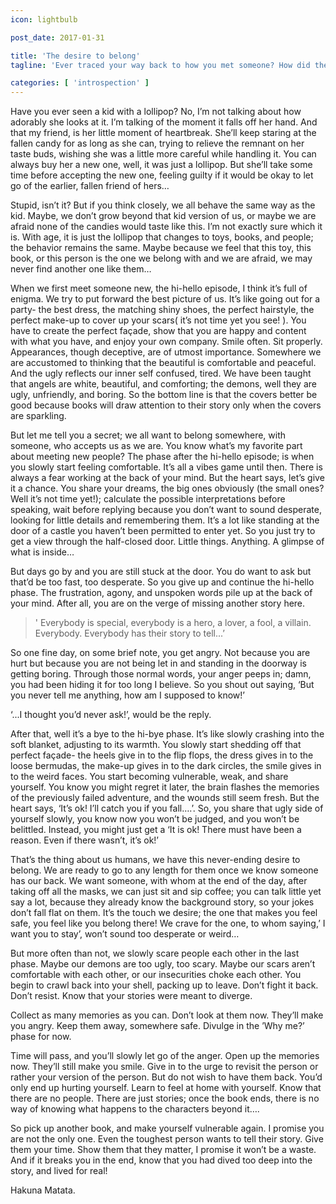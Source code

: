 ```yaml
---
icon: lightbulb

post_date: 2017-01-31

title: 'The desire to belong'
tagline: 'Ever traced your way back to how you met someone? How did the conversation begin? How slowly they became a part of you? Well, here’s me tracing my way back to a general meet...'

categories: [ 'introspection' ]
---
```


Have you ever seen a kid with a lollipop? No, I’m not talking about how adorably she looks at it. I’m talking of the moment it falls off her hand. And that my friend, is her little moment of heartbreak. She’ll keep staring at the fallen candy for as long as she can, trying to relieve the remnant on her taste buds, wishing she was a little more careful while handling it. You can always buy her a new one, well, it was just a lollipop. But she’ll take some time before accepting the new one, feeling guilty if it would be okay to let go of the earlier, fallen friend of hers…

Stupid, isn’t it? But if you think closely, we all behave the same way as the kid. Maybe, we don’t grow beyond that kid version of us, or maybe we are afraid none of the candies would taste like this. I’m not exactly sure which it is. With age, it is just the lollipop that changes to toys, books, and people; the behavior remains the same. Maybe because we feel that this toy, this book, or this person is the one we belong with and we are afraid, we may never find another one like them…

When we first meet someone new, the hi-hello episode, I think it’s full of enigma. We try to put forward the best picture of us. It’s like going out for a party- the best dress, the matching shiny shoes, the perfect hairstyle, the perfect make-up to cover up your scars( it’s not time yet you see! ). You have to create the perfect façade, show that you are happy and content with what you have, and enjoy your own company. Smile often. Sit properly. Appearances, though deceptive, are of utmost importance. Somewhere we are accustomed to thinking that the beautiful is comfortable and peaceful. And the ugly reflects our inner self confused, tired. We have been taught that angels are white, beautiful, and comforting; the demons, well they are ugly, unfriendly, and boring. So the bottom line is that the covers better be good because books will draw attention to their story only when the covers are sparkling.

But let me tell you a secret; we all want to belong somewhere, with someone, who accepts us as we are. You know what’s my favorite part about meeting new people? The phase after the hi-hello episode; is when you slowly start feeling comfortable. It’s all a vibes game until then. There is always a fear working at the back of your mind. But the heart says, let’s give it a chance. You share your dreams, the big ones obviously (the small ones? Well it’s not time yet!); calculate the possible interpretations before speaking, wait before replying because you don’t want to sound desperate, looking for little details and remembering them. It’s a lot like standing at the door of a castle you haven’t been permitted to enter yet. So you just try to get a view through the half-closed door. Little things. Anything. A glimpse of what is inside…

But days go by and you are still stuck at the door. You do want to ask but that’d be too fast, too desperate. So you give up and continue the hi-hello phase. The frustration, agony, and unspoken words pile up at the back of your mind. After all, you are on the verge of missing another story here.

<blockquote>
  <p>' Everybody is special, everybody is a hero, a lover, a fool, a villain. Everybody. Everybody has their story to tell...’</p>
</blockquote>

So one fine day, on some brief note, you get angry. Not because you are hurt but because you are not being let in and standing in the doorway is getting boring. Through those normal words, your anger peeps in; damn, you had been hiding it for too long I believe. So you shout out saying, ‘But you never tell me anything, how am I supposed to know!’

‘...I thought you’d never ask!’, would be the reply.

After that, well it’s a bye to the hi-bye phase. It’s like slowly crashing into the soft blanket, adjusting to its warmth. You slowly start shedding off that perfect façade- the heels give in to the flip flops, the dress gives in to the loose bermudas, the make-up gives in to the dark circles, the smile gives in to the weird faces. You start becoming vulnerable, weak, and share yourself. You know you might regret it later, the brain flashes the memories of the previously failed adventure, and the wounds still seem fresh. But the heart says, ‘It’s ok! I’ll catch you if you fall….’. So, you share that ugly side of yourself slowly, you know now you won’t be judged, and you won’t be belittled. Instead, you might just get a ‘It is ok! There must have been a reason. Even if there wasn’t, it’s ok!’

That’s the thing about us humans, we have this never-ending desire to belong. We are ready to go to any length for them once we know someone has our back. We want someone, with whom at the end of the day, after taking off all the masks, we can just sit and sip coffee; you can talk little yet say a lot, because they already know the background story, so your jokes don’t fall flat on them. It’s the touch we desire; the one that makes you feel safe, you feel like you belong there! We crave for the one, to whom saying,’ I want you to stay’, won’t sound too desperate or weird…

But more often than not, we slowly scare people each other in the last phase. Maybe our demons are too ugly, too scary. Maybe our scars aren’t comfortable with each other, or our insecurities choke each other. You begin to crawl back into your shell, packing up to leave. Don’t fight it back. Don’t resist. Know that your stories were meant to diverge.

Collect as many memories as you can. Don’t look at them now. They’ll make you angry. Keep them away, somewhere safe. Divulge in the ’Why me?’ phase for now.

Time will pass, and you’ll slowly let go of the anger. Open up the memories now. They’ll still make you smile. Give in to the urge to revisit the person or rather your version of the person. But do not wish to have them back. You’d only end up hurting yourself. Learn to feel at home with yourself. Know that there are no people. There are just stories; once the book ends, there is no way of knowing what happens to the characters beyond it….

So pick up another book, and make yourself vulnerable again. I promise you are not the only one. Even the toughest person wants to tell their story. Give them your time. Show them that they matter, I promise it won’t be a waste. And if it breaks you in the end, know that you had dived too deep into the story, and lived for real!

Hakuna Matata.

